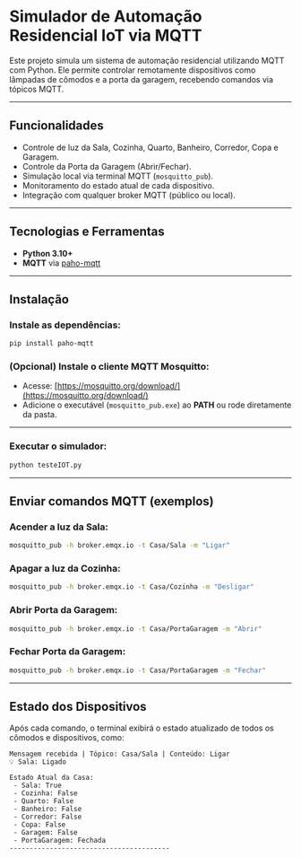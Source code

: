 
# Simulador de Automação Residencial IoT via MQTT

Este projeto simula um sistema de automação residencial utilizando MQTT com Python. Ele permite controlar remotamente dispositivos como lâmpadas de cômodos e a porta da garagem, recebendo comandos via tópicos MQTT.

---

## Funcionalidades

* Controle de luz da Sala, Cozinha, Quarto, Banheiro, Corredor, Copa e Garagem.
* Controle da Porta da Garagem (Abrir/Fechar).
* Simulação local via terminal MQTT (`mosquitto_pub`).
* Monitoramento do estado atual de cada dispositivo.
* Integração com qualquer broker MQTT (público ou local).

---

## Tecnologias e Ferramentas

* **Python 3.10+**
* **MQTT** via [paho-mqtt](https://pypi.org/project/paho-mqtt/)

---

## Instalação

### Instale as dependências:

```bash
pip install paho-mqtt
```

### (Opcional) Instale o cliente MQTT Mosquitto:

* Acesse: [https://mosquitto.org/download/](https://mosquitto.org/download/)
* Adicione o executável (`mosquitto_pub.exe`) ao **PATH** ou rode diretamente da pasta.

---

### Executar o simulador:

```bash
python testeIOT.py
```

---

## Enviar comandos MQTT (exemplos)

### Acender a luz da Sala:

```bash
mosquitto_pub -h broker.emqx.io -t Casa/Sala -m "Ligar"
```

### Apagar a luz da Cozinha:

```bash
mosquitto_pub -h broker.emqx.io -t Casa/Cozinha -m "Desligar"
```

### Abrir Porta da Garagem:

```bash
mosquitto_pub -h broker.emqx.io -t Casa/PortaGaragem -m "Abrir"
```

### Fechar Porta da Garagem:

```bash
mosquitto_pub -h broker.emqx.io -t Casa/PortaGaragem -m "Fechar"
```

---

## Estado dos Dispositivos

Após cada comando, o terminal exibirá o estado atualizado de todos os cômodos e dispositivos, como:

```
Mensagem recebida | Tópico: Casa/Sala | Conteúdo: Ligar
💡 Sala: Ligado

Estado Atual da Casa:
 - Sala: True
 - Cozinha: False
 - Quarto: False
 - Banheiro: False
 - Corredor: False
 - Copa: False
 - Garagem: False
 - PortaGaragem: Fechada
----------------------------------------
```


